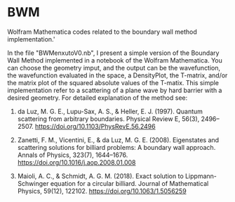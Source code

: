 # BWM
Wolfram Mathematica codes related to the boundary wall method implementation.'

In the file "BWMenxutoV0.nb", I present a simple version of the Boundary Wall Method implemented in a notebook of the Wolfram Mathematica.
You can choose the geometry imput, and the output can be the wavefunction, the wavefunction evaluated in the space, a DensityPlot, the T-matrix, and/or the matrix plot of the squared absolute values of the T-matix.
This simple implementation refer to a scattering of a plane wave by hard barrier with a desired geometry.
For detailed explanation of the method see:

1) da Luz, M. G. E., Lupu-Sax, A. S., & Heller, E. J. (1997). Quantum scattering from arbitrary boundaries. Physical Review E, 56(3), 2496–2507. https://doi.org/10.1103/PhysRevE.56.2496

2) Zanetti, F. M., Vicentini, E., & da Luz, M. G. E. (2008). Eigenstates and scattering solutions for billiard problems: A boundary wall approach. Annals of Physics, 323(7), 1644–1676. https://doi.org/10.1016/j.aop.2008.01.008

3) Maioli, A. C., & Schmidt, A. G. M. (2018). Exact solution to Lippmann-Schwinger equation for a circular billiard. Journal of Mathematical Physics, 59(12), 122102. https://doi.org/10.1063/1.5056259
